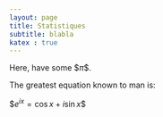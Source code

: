 ```yaml
---
layout: page
title: Statistiques
subtitle: blabla
katex : true
---
```








Here, have some \$$\pi\$$.

The greatest equation known to man is: 

\$$e^{ix} = \cos{x} + i\sin{x}\$$






